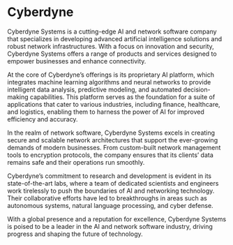 # Cyberdyne
Cyberdyne Systems is a cutting-edge AI and network software company that specializes in developing advanced artificial intelligence solutions and robust network infrastructures. With a focus on innovation and security, Cyberdyne Systems offers a range of products and services designed to empower businesses and enhance connectivity.

At the core of Cyberdyne’s offerings is its proprietary AI platform, which integrates machine learning algorithms and neural networks to provide intelligent data analysis, predictive modeling, and automated decision-making capabilities. This platform serves as the foundation for a suite of applications that cater to various industries, including finance, healthcare, and logistics, enabling them to harness the power of AI for improved efficiency and accuracy.

In the realm of network software, Cyberdyne Systems excels in creating secure and scalable network architectures that support the ever-growing demands of modern businesses. From custom-built network management tools to encryption protocols, the company ensures that its clients’ data remains safe and their operations run smoothly.

Cyberdyne’s commitment to research and development is evident in its state-of-the-art labs, where a team of dedicated scientists and engineers work tirelessly to push the boundaries of AI and networking technology. Their collaborative efforts have led to breakthroughs in areas such as autonomous systems, natural language processing, and cyber defense.

With a global presence and a reputation for excellence, Cyberdyne Systems is poised to be a leader in the AI and network software industry, driving progress and shaping the future of technology.
